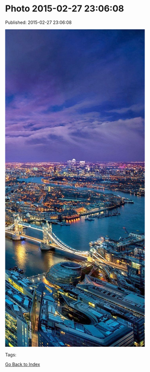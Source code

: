 
# Photo 2015-02-27 23:06:08

Published: 2015-02-27 23:06:08

![](112260256752-0.jpg)

Tags: 

[Go Back to Index](index.md)
